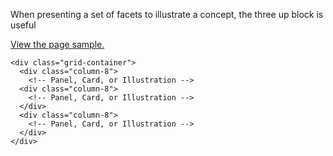 
When presenting a set of facets to illustrate a concept, the three up block is useful

[View the page sample.](./three-up/)

```
<div class="grid-container">
  <div class="column-8">
	<!-- Panel, Card, or Illustration -->
  <div class="column-8">
	<!-- Panel, Card, or Illustration -->
  </div>
  <div class="column-8">
	<!-- Panel, Card, or Illustration -->
  </div>
</div>
```